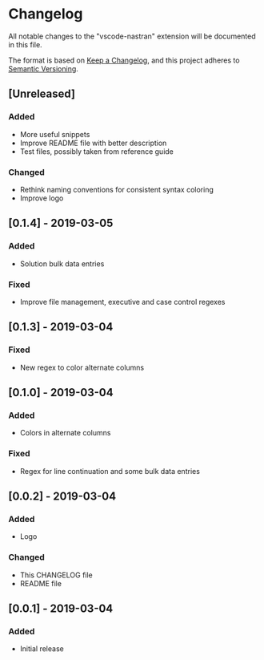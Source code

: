 # Changelog
All notable changes to the "vscode-nastran" extension will be documented in this file.

The format is based on [Keep a Changelog](https://keepachangelog.com/en/1.0.0/), and this project adheres to [Semantic Versioning](https://semver.org/spec/v2.0.0.html).

## [Unreleased]
### Added
- More useful snippets
- Improve README file with better description
- Test files, possibly taken from reference guide

### Changed
- Rethink naming conventions for consistent syntax coloring
- Improve logo

## [0.1.4] - 2019-03-05
### Added
- Solution bulk data entries

### Fixed
- Improve file management, executive and case control regexes
 
## [0.1.3] - 2019-03-04
### Fixed
- New regex to color alternate columns

## [0.1.0] - 2019-03-04
### Added
- Colors in alternate columns

### Fixed
- Regex for line continuation and some bulk data entries

## [0.0.2] - 2019-03-04
### Added
- Logo

### Changed
- This CHANGELOG file
- README file

## [0.0.1] - 2019-03-04
### Added
- Initial release
